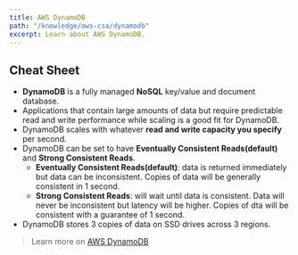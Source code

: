 ```yaml
---
title: AWS DynamoDB
path: "/knowledge/aws-csa/dynamodb"
excerpt: Learn about AWS DynamoDB.
---
```


## Cheat Sheet

- **DynamoDB** is a fully managed **NoSQL** key/value and document database.
- Applications that contain large amounts of data but require predictable read and write performance while scaling is a good fit for DynamoDB.
- DynamoDB scales with whatever **read and write capacity you specify** per second.
- DynamoDB can be set to have **Eventually Consistent Reads(default)** and **Strong Consistent Reads**.
  - **Eventually Consistent Reads(default)**: data is returned immediately but data can be inconsistent. Copies of data will be generally consistent in 1 second.
  - **Strong Consistent Reads**: will wait until data is consistent. Data will never be inconsistent but latency will be higher. Copies of dta will be consistent with a guarantee of 1 second.
- DynamoDB stores 3 copies of data on SSD drives across 3 regions.

> Learn more on [AWS DynamoDB](https://aws.amazon.com/dynamodb/)